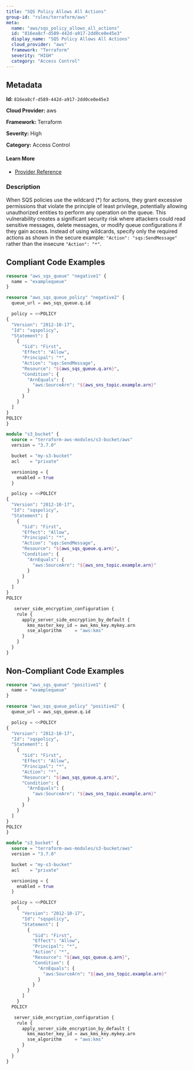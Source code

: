 ```yaml
---
title: "SQS Policy Allows All Actions"
group-id: "rules/terraform/aws"
meta:
  name: "aws/sqs_policy_allows_all_actions"
  id: "816ea8cf-d589-442d-a917-2dd0ce0e45e3"
  display_name: "SQS Policy Allows All Actions"
  cloud_provider: "aws"
  framework: "Terraform"
  severity: "HIGH"
  category: "Access Control"
---
```

## Metadata

**Id:** `816ea8cf-d589-442d-a917-2dd0ce0e45e3`

**Cloud Provider:** aws

**Framework:** Terraform

**Severity:** High

**Category:** Access Control

#### Learn More

 - [Provider Reference](https://registry.terraform.io/providers/hashicorp/aws/latest/docs/resources/sqs_queue_policy)

### Description

 When SQS policies use the wildcard (*) for actions, they grant excessive permissions that violate the principle of least privilege, potentially allowing unauthorized entities to perform any operation on the queue. This vulnerability creates a significant security risk where attackers could read sensitive messages, delete messages, or modify queue configurations if they gain access. Instead of using wildcards, specify only the required actions as shown in the secure example: `"Action": "sqs:SendMessage"` rather than the insecure `"Action": "*"`.


## Compliant Code Examples
```terraform
resource "aws_sqs_queue" "negative1" {
  name = "examplequeue"
}

resource "aws_sqs_queue_policy" "negative2" {
  queue_url = aws_sqs_queue.q.id

  policy = <<POLICY
{
  "Version": "2012-10-17",
  "Id": "sqspolicy",
  "Statement": [
    {
      "Sid": "First",
      "Effect": "Allow",
      "Principal": "*",
      "Action": "sqs:SendMessage",
      "Resource": "${aws_sqs_queue.q.arn}",
      "Condition": {
        "ArnEquals": {
          "aws:SourceArn": "${aws_sns_topic.example.arn}"
        }
      }
    }
  ]
}
POLICY
}
```

```terraform
module "s3_bucket" {
  source = "terraform-aws-modules/s3-bucket/aws"
  version = "3.7.0"

  bucket = "my-s3-bucket"
  acl    = "private"

  versioning = {
    enabled = true
  }

  policy = <<POLICY
{
  "Version": "2012-10-17",
  "Id": "sqspolicy",
  "Statement": [
    {
      "Sid": "First",
      "Effect": "Allow",
      "Principal": "*",
      "Action": "sqs:SendMessage",
      "Resource": "${aws_sqs_queue.q.arn}",
      "Condition": {
        "ArnEquals": {
          "aws:SourceArn": "${aws_sns_topic.example.arn}"
        }
      }
    }
  ]
}
POLICY

   server_side_encryption_configuration {
    rule {
      apply_server_side_encryption_by_default {
        kms_master_key_id = aws_kms_key.mykey.arn
        sse_algorithm     = "aws:kms"
      }
    }
  }
}

```
## Non-Compliant Code Examples
```terraform
resource "aws_sqs_queue" "positive1" {
  name = "examplequeue"
}

resource "aws_sqs_queue_policy" "positive2" {
  queue_url = aws_sqs_queue.q.id

  policy = <<POLICY
{
  "Version": "2012-10-17",
  "Id": "sqspolicy",
  "Statement": [
    {
      "Sid": "First",
      "Effect": "Allow",
      "Principal": "*",
      "Action": "*",
      "Resource": "${aws_sqs_queue.q.arn}",
      "Condition": {
        "ArnEquals": {
          "aws:SourceArn": "${aws_sns_topic.example.arn}"
        }
      }
    }
  ]
}
POLICY
}
```

```terraform
module "s3_bucket" {
  source = "terraform-aws-modules/s3-bucket/aws"
  version = "3.7.0"

  bucket = "my-s3-bucket"
  acl    = "private"

  versioning = {
    enabled = true
  }

  policy = <<POLICY
    {
      "Version": "2012-10-17",
      "Id": "sqspolicy",
      "Statement": [
        {
          "Sid": "First",
          "Effect": "Allow",
          "Principal": "*",
          "Action": "*",
          "Resource": "${aws_sqs_queue.q.arn}",
          "Condition": {
            "ArnEquals": {
              "aws:SourceArn": "${aws_sns_topic.example.arn}"
            }
          }
        }
      ]
    }
  POLICY

   server_side_encryption_configuration {
    rule {
      apply_server_side_encryption_by_default {
        kms_master_key_id = aws_kms_key.mykey.arn
        sse_algorithm     = "aws:kms"
      }
    }
  }
}

```
